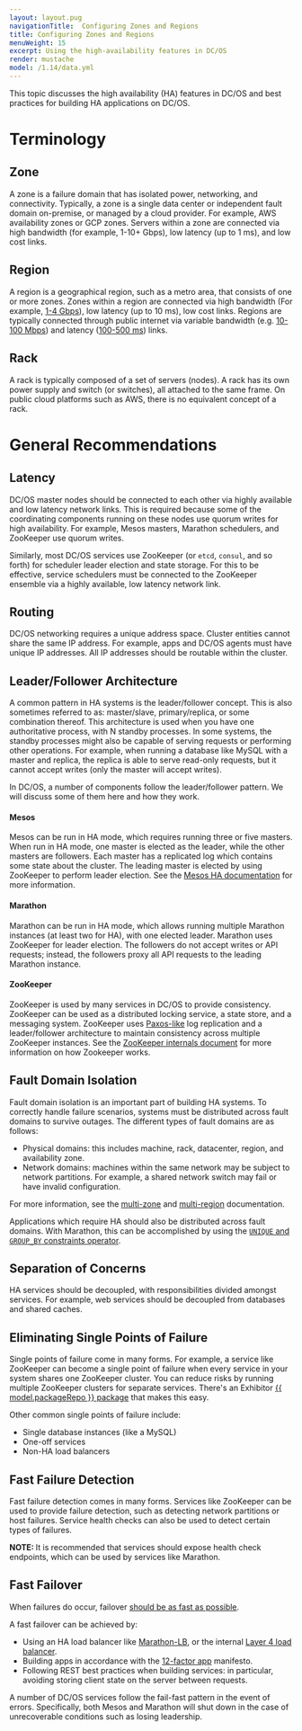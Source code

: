 ```yaml
---
layout: layout.pug
navigationTitle:  Configuring Zones and Regions
title: Configuring Zones and Regions
menuWeight: 15
excerpt: Using the high-availability features in DC/OS
render: mustache
model: /1.14/data.yml
---
```


This topic discusses the high availability (HA) features in DC/OS and best practices for building HA applications on DC/OS.

# Terminology

## Zone
A zone is a failure domain that has isolated power, networking, and connectivity. Typically, a zone is a single data center or independent fault domain on-premise, or managed by a cloud provider. For example, AWS availability zones or GCP zones. Servers within a zone are connected via high bandwidth (for example, 1-10+ Gbps), low latency (up to 1 ms), and low cost links.

## Region
A region is a geographical region, such as a metro area, that consists of one or more zones. Zones within a region are connected via high bandwidth (For example, [1-4 Gbps](https://blog.serverdensity.com/network-performance-aws-google-rackspace-softlayer/)), low latency (up to 10 ms), low cost links. Regions are typically connected through public internet via variable bandwidth (e.g. [10-100 Mbps](https://cloudharmony.com/speedtest-for-aws)) and latency ([100-500 ms](https://www.concurrencylabs.com/blog/choose-your-aws-region-wisely/)) links.

## Rack
A rack is typically composed of a set of servers (nodes). A rack has its own power supply and switch (or switches), all attached to the same frame. On public cloud platforms such as AWS, there is no equivalent concept of a rack.

# General Recommendations

## Latency
DC/OS master nodes should be connected to each other via highly available and low latency network links. This is required because some of the coordinating components running on these nodes use quorum writes for high availability. For example, Mesos masters, Marathon schedulers, and ZooKeeper use quorum writes.

Similarly, most DC/OS services use ZooKeeper (or `etcd`, `consul`, and so forth) for scheduler leader election and state storage. For this to be effective, service schedulers must be connected to the ZooKeeper ensemble via a highly available, low latency network link.

## Routing
DC/OS networking requires a unique address space. Cluster entities cannot share the same IP address. For example, apps and DC/OS agents must have unique IP addresses. All IP addresses should be routable within the cluster.

## Leader/Follower Architecture

A common pattern in HA systems is the leader/follower concept. This is also sometimes referred to as: master/slave, primary/replica, or some combination thereof. This architecture is used when you have one authoritative process, with N standby processes. In some systems, the standby processes might also be capable of serving requests or performing other operations. For example, when running a database like MySQL with a master and replica, the replica is able to serve read-only requests, but it cannot accept writes (only the master will accept writes).

In DC/OS, a number of components follow the leader/follower pattern. We will discuss some of them here and how they work.

#### Mesos

Mesos can be run in HA mode, which requires running three or five masters. When run in HA mode, one master is elected as the leader, while the other masters are followers. Each master has a replicated log which contains some state about the cluster. The leading master is elected by using ZooKeeper to perform leader election. See the [Mesos HA documentation](https://mesos.apache.org/documentation/latest/high-availability/) for more information.

#### Marathon

Marathon can be run in HA mode, which allows running multiple Marathon instances (at least two for HA), with one elected leader. Marathon uses ZooKeeper for leader election. The followers do not accept writes or API requests; instead, the followers proxy all API requests to the leading Marathon instance.

#### ZooKeeper

ZooKeeper is used by many services in DC/OS to provide consistency. ZooKeeper can be used as a distributed locking service, a state store, and a messaging system. ZooKeeper uses [Paxos-like](https://en.wikipedia.org/wiki/Paxos_%28computer_science%29) log replication and a leader/follower architecture to maintain consistency across multiple ZooKeeper instances. See the [ZooKeeper internals document](https://zookeeper.apache.org/doc/r3.4.8/zookeeperInternals.html) for more information on how Zookeeper works.

## Fault Domain Isolation
Fault domain isolation is an important part of building HA systems. To correctly handle failure scenarios, systems must be distributed across fault domains to survive outages. The different types of fault domains are as follows:

 * Physical domains: this includes machine, rack, datacenter, region, and availability zone.
 * Network domains: machines within the same network may be subject to network partitions. For example, a shared network switch may fail or have invalid configuration.

For more information, see the [multi-zone](/mesosphere/dcos/1.14/installing/high-availability/multi-zone/) and [multi-region](/mesosphere/dcos/1.14/installing/high-availability/multi-region/) documentation.

Applications which require HA should also be distributed across fault domains. With Marathon, this can be accomplished by using the [`UNIQUE`  and `GROUP_BY` constraints operator](https://mesosphere.github.io/marathon/docs/constraints.html).

## Separation of Concerns

HA services should be decoupled, with responsibilities divided amongst services. For example, web services should be decoupled from databases and shared caches.

## Eliminating Single Points of Failure

Single points of failure come in many forms. For example, a service like ZooKeeper can become a single point of failure when every service in your system shares one ZooKeeper cluster. You can reduce risks by running multiple ZooKeeper clusters for separate services. There's an Exhibitor [{{ model.packageRepo }} package](https://github.com/mesosphere/exhibitor-dcos) that makes this easy.

Other common single points of failure include:

- Single database instances (like a MySQL)
- One-off services
- Non-HA load balancers

## Fast Failure Detection

Fast failure detection comes in many forms. Services like ZooKeeper can be used to provide failure detection, such as detecting network partitions or host failures. Service health checks can also be used to detect certain types of failures.

<p class="message--note"><strong>NOTE: </strong>It is recommended that services should expose health check endpoints, which can be used by services like Marathon.</p>

## Fast Failover

When failures do occur, failover [should be as fast as possible](https://en.wikipedia.org/wiki/Fail-fast).

A fast failover can be achieved by:

 * Using an HA load balancer like [Marathon-LB](/mesosphere/dcos/services/marathon-lb/1.13/), or the internal [Layer 4 load balancer](/mesosphere/dcos/1.14/networking/load-balancing-vips/).
 * Building apps in accordance with the [12-factor app](http://12factor.net/) manifesto.
 * Following REST best practices when building services: in particular, avoiding storing client state on the server between requests.

A number of DC/OS services follow the fail-fast pattern in the event of errors. Specifically, both Mesos and Marathon will shut down in the case of unrecoverable conditions such as losing leadership.
